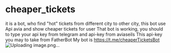 # cheaper_tickets
it is a bot, who find "hot" tickets from different city to other city, this bot use Api avia and show cheaper tickets for user
That bot is working, you should to type your api key from telegram and api-key from aviaseils
This api-key you may to take from FatherBot
My bot is https://t.me/cheaperTicketsBot
![Uploading image.png…]()
